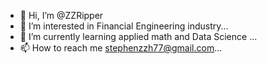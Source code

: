 - 👋 Hi, I’m @ZZRipper
- 👀 I’m interested in Financial Engineering industry...
- 🌱 I’m currently learning applied math and Data Science ...
- 📫 How to reach me stephenzzh77@gmail.com...

<!---
ZZRipper/ZZRipper is a ✨ special ✨ repository because its `README.md` (this file) appears on your GitHub profile.
You can click the Preview link to take a look at your changes.
--->
